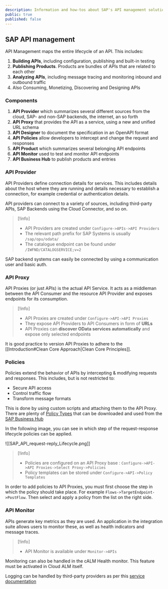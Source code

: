 ```yaml
---
description: Information and how-tos about SAP's API management solution in Integration Suite
public: true
published: false
---
```

## SAP API management
API Management maps the entire lifecycle of an API. This includes: 
1. **Building APIs**, including configuration, publishing and built-in testing
2. **Publishing Products**. Products are bundles of APIs that are related to each other
3. **Analyzing APIs**, including message tracing and monitoring inbound and outbound traffic
4. Also Consuming, Monetizing, Discovering and Designing APIs

### Components 
1. **API Provider** which summarizes several different sources from the cloud, SAP- and non-SAP backends, the internet, an so forth
2. **API Proxy** that provides the API as a service, using a new and unified URL schema
3. **API Designer** to document the specification in an OpenAPI format
4. **API Policies** allow developers to intercept and change the request and responses
5. **API Product** which summarizes several belonging API endpoints
6. **API Monitor** used to test and monitor API endpoints
7. **API Business Hub** to publish products and entries

### API Provider
API Providers define connection details for services. This includes details about the host where they are running and details necessary to establish a connection, for example credential or authentication details. 

API providers can connect to a variety of sources, including third-party APIs, SAP Backends using the Cloud Connector, and so on.

> [!info]
> - API Providers are created under `Configure->APIs->API Providers`
> - The relevant path prefix for SAP Systems is usually `/sap/opu/odata/`
> - The catalogue endpoint can be found under `/IWFND/CATALOGSERVICE;v=2`

SAP backend systems can easily be connected by using a communication user and basic auth.

### API Proxy
API Proxies (or just APIs) is the actual API Service. It acts as a middleman between the API Consumer and the resource API Provider and exposes endpoints for its consumption.

> [!info]
> - API Proxies are created under `Configure->API->API Proxies`
> - They expose API Providers to API Consumers in form of **URLs**
> - API Proxies can **discover OData services automatically** and expose only selected endpoints

It is good practice to version API Proxies to adhere to the [[Introduction#Clean Core Approach|Clean Core Principles]]. 

### Policies
Policies extend the behavior of APIs by intercepting & modifying requests and responses. This includes, but is not restricted to: 

- Secure API access
- Control traffic flow
- Transform message formats

This is done by using custom scripts and attaching them to the API Proxy. There are plenty of [Policy Types](https://help.sap.com/docs/sap-api-management/sap-api-management/policy-types?version=Cloud) that can be downloaded and used from the [SAP Business Hub](https://api.sap.com/content-type/API/apis/policytemplate)

In the following image, you can see in which step of the request-response lifecycle policies can be applied.

![[SAP_API_request-reply_Lifecycle.png]]

> [!info]
> - Policies are configured on an API Proxy base :
>   `Configure->API->API Proxies->Select Proxy->Policies`
> - Policy templates can be stored under `Configure->API->Policy Templates`

In order to add policies to API Proxies, you must first choose the step in which the policy should take place. For example `Flows->TargetEndpoint->PostFlow`. Then select and apply a policy from the list on the right side.

### API Monitor
APIs generate key metrics as they are used. An application in the integration suite allows users to monitor these, as well as health indicators and message traces. 

> [!info]
> - API Monitor is available under `Monitor->APIs`

Monitoring can also be handled in the cALM Health monitor. This feature must be activated in Cloud ALM itself. 

Logging can be handled by third-party providers as per this [service documentation](https://help.sap.com/docs/sap-api-management/sap-api-management/message-logging-policy?version=Cloud)

